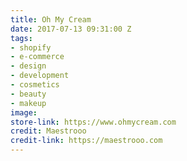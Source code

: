 ```yaml
---
title: Oh My Cream
date: 2017-07-13 09:31:00 Z
tags:
- shopify
- e-commerce
- design
- development
- cosmetics
- beauty
- makeup
image: 
store-link: https://www.ohmycream.com
credit: Maestrooo
credit-link: https://maestrooo.com
---
```


